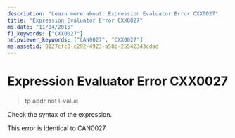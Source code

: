 ```yaml
---
description: "Learn more about: Expression Evaluator Error CXX0027"
title: "Expression Evaluator Error CXX0027"
ms.date: "11/04/2016"
f1_keywords: ["CXX0027"]
helpviewer_keywords: ["CAN0027", "CXX0027"]
ms.assetid: 0127cfc0-c292-4923-a58b-25542343cdad
---
```

# Expression Evaluator Error CXX0027

> tp addr not l-value

Check the syntax of the expression.

This error is identical to CAN0027.
